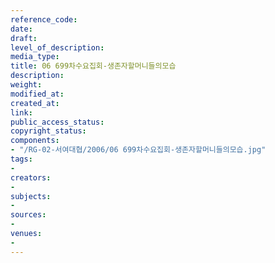 ```yaml
---
reference_code: 
date: 
draft: 
level_of_description: 
media_type: 
title: 06 699차수요집회-생존자할머니들의모습
description: 
weight: 
modified_at: 
created_at: 
link: 
public_access_status: 
copyright_status: 
components:
- "/RG-02-서여대협/2006/06 699차수요집회-생존자할머니들의모습.jpg"
tags:
- 
creators:
- 
subjects:
- 
sources:
- 
venues:
- 
---
```

